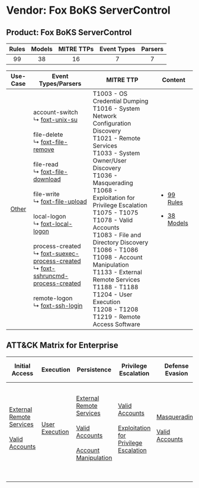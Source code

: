 Vendor: Fox BoKS ServerControl
==============================
Product: Fox BoKS ServerControl
-------------------------------
| Rules | Models | MITRE TTPs | Event Types | Parsers |
|:-----:|:------:|:----------:|:-----------:|:-------:|
|  99   |   38   |     16     |      7      |    7    |

|                Use-Case                | Event Types/Parsers                                                                                                                                                                                                                                                                                                                                                                                                                                                                                                                                                                                                                                                                                                                                     | MITRE TTP                                                                                                                                                                                                                                                                                                                                                                                                                                                                                            | Content                                                                                                                          |
|:--------------------------------------:| ------------------------------------------------------------------------------------------------------------------------------------------------------------------------------------------------------------------------------------------------------------------------------------------------------------------------------------------------------------------------------------------------------------------------------------------------------------------------------------------------------------------------------------------------------------------------------------------------------------------------------------------------------------------------------------------------------------------------------------------------------- | ---------------------------------------------------------------------------------------------------------------------------------------------------------------------------------------------------------------------------------------------------------------------------------------------------------------------------------------------------------------------------------------------------------------------------------------------------------------------------------------------------- | -------------------------------------------------------------------------------------------------------------------------------- |
| [Other](../../../UseCases/uc_other.md) |  account-switch<br> ↳ [foxt-unix-su](Parsers/parserContent_foxt-unix-su.md)<br><br> file-delete<br> ↳ [foxt-file-remove](Parsers/parserContent_foxt-file-remove.md)<br><br> file-read<br> ↳ [foxt-file-download](Parsers/parserContent_foxt-file-download.md)<br><br> file-write<br> ↳ [foxt-file-upload](Parsers/parserContent_foxt-file-upload.md)<br><br> local-logon<br> ↳ [foxt-local-logon](Parsers/parserContent_foxt-local-logon.md)<br><br> process-created<br> ↳ [foxt-suexec-process-created](Parsers/parserContent_foxt-suexec-process-created.md)<br> ↳ [foxt-sshruncmd-process-created](Parsers/parserContent_foxt-sshruncmd-process-created.md)<br><br> remote-logon<br> ↳ [foxt-ssh-login](Parsers/parserContent_foxt-ssh-login.md)<br> | T1003 - OS Credential Dumping<br>T1016 - System Network Configuration Discovery<br>T1021 - Remote Services<br>T1033 - System Owner/User Discovery<br>T1036 - Masquerading<br>T1068 - Exploitation for Privilege Escalation<br>T1075 - T1075<br>T1078 - Valid Accounts<br>T1083 - File and Directory Discovery<br>T1086 - T1086<br>T1098 - Account Manipulation<br>T1133 - External Remote Services<br>T1188 - T1188<br>T1204 - User Execution<br>T1208 - T1208<br>T1219 - Remote Access Software<br> | [<ul><li>99 Rules</li></ul><ul><li>38 Models</li></ul>](Rules_Models/r_m_fox_boks_servercontrol_fox_boks_servercontrol_Other.md) |

ATT&CK Matrix for Enterprise
----------------------------
| Initial Access                                                                                                                                   | Execution                                                           | Persistence                                                                                                                                                                                                               | Privilege Escalation                                                                                                                                          | Defense Evasion                                                                                                                      | Credential Access                                                          | Discovery                                                                                                                                                                                                                                                    | Lateral Movement                                                     | Collection | Command and Control                                                         | Exfiltration | Impact |
| ------------------------------------------------------------------------------------------------------------------------------------------------ | ------------------------------------------------------------------- | ------------------------------------------------------------------------------------------------------------------------------------------------------------------------------------------------------------------------- | ------------------------------------------------------------------------------------------------------------------------------------------------------------- | ------------------------------------------------------------------------------------------------------------------------------------ | -------------------------------------------------------------------------- | ------------------------------------------------------------------------------------------------------------------------------------------------------------------------------------------------------------------------------------------------------------ | -------------------------------------------------------------------- | ---------- | --------------------------------------------------------------------------- | ------------ | ------ |
| [External Remote Services](https://attack.mitre.org/techniques/T1133)<br><br>[Valid Accounts](https://attack.mitre.org/techniques/T1078)<br><br> | [User Execution](https://attack.mitre.org/techniques/T1204)<br><br> | [External Remote Services](https://attack.mitre.org/techniques/T1133)<br><br>[Valid Accounts](https://attack.mitre.org/techniques/T1078)<br><br>[Account Manipulation](https://attack.mitre.org/techniques/T1098)<br><br> | [Valid Accounts](https://attack.mitre.org/techniques/T1078)<br><br>[Exploitation for Privilege Escalation](https://attack.mitre.org/techniques/T1068)<br><br> | [Masquerading](https://attack.mitre.org/techniques/T1036)<br><br>[Valid Accounts](https://attack.mitre.org/techniques/T1078)<br><br> | [OS Credential Dumping](https://attack.mitre.org/techniques/T1003)<br><br> | [File and Directory Discovery](https://attack.mitre.org/techniques/T1083)<br><br>[System Owner/User Discovery](https://attack.mitre.org/techniques/T1033)<br><br>[System Network Configuration Discovery](https://attack.mitre.org/techniques/T1016)<br><br> | [Remote Services](https://attack.mitre.org/techniques/T1021)<br><br> |            | [Remote Access Software](https://attack.mitre.org/techniques/T1219)<br><br> |              |        |
